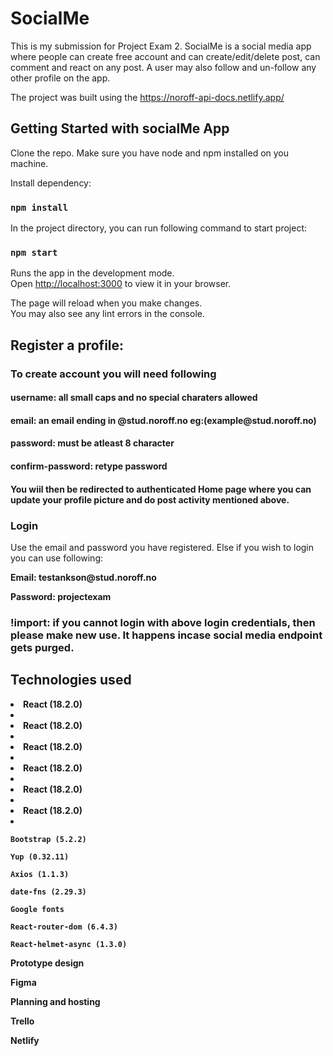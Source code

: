 # SocialMe

This is my submission for Project Exam 2. SocialMe is a social media app where people can create free account and can create/edit/delete post, can comment and react on any post. A user may also follow and un-follow any other profile on the app.

The project was built using the https://noroff-api-docs.netlify.app/

## Getting Started with socialMe App

Clone the repo. Make sure you have node and npm installed on you machine.

Install dependency:

### `npm install`

In the project directory, you can run following command to start project:

### `npm start`

Runs the app in the development mode.\
Open [http://localhost:3000](http://localhost:3000) to view it in your browser.

The page will reload when you make changes.\
You may also see any lint errors in the console.

## Register a profile:

### To create account you will need following

<h4>username:   all small caps and no special charaters allowed<h4> 
<h4>email:  an email ending in @stud.noroff.no eg:(example@stud.noroff.no)<h4> 
<h4>password:   must be atleast 8 character<h4> 
<h4>confirm-password:   retype password<h4>

You wiil then be redirected to authenticated Home page where you can update your profile picture and do post activity mentioned above.

### Login

Use the email and password you have registered. Else if you wish to login you can use following:

<p><strong>Email:<strong> testankson@stud.noroff.no<p>
<p><strong>Password:<strong> projectexam<p>

### !import: if you cannot login with above login credentials, then please make new use. It happens incase social media endpoint gets purged.

   <h2>Technologies used</h2>
   <li> React (18.2.0)<li>

<li> React (18.2.0)<li>
<li> React (18.2.0)<li>
<li> React (18.2.0)<li>
<li> React (18.2.0)<li>
<li> React (18.2.0)<li>

    Bootstrap (5.2.2)

    Yup (0.32.11)

    Axios (1.1.3)

    date-fns (2.29.3)

    Google fonts

    React-router-dom (6.4.3)

    React-helmet-async (1.3.0)

Prototype design

Figma

Planning and hosting

Trello

Netlify
